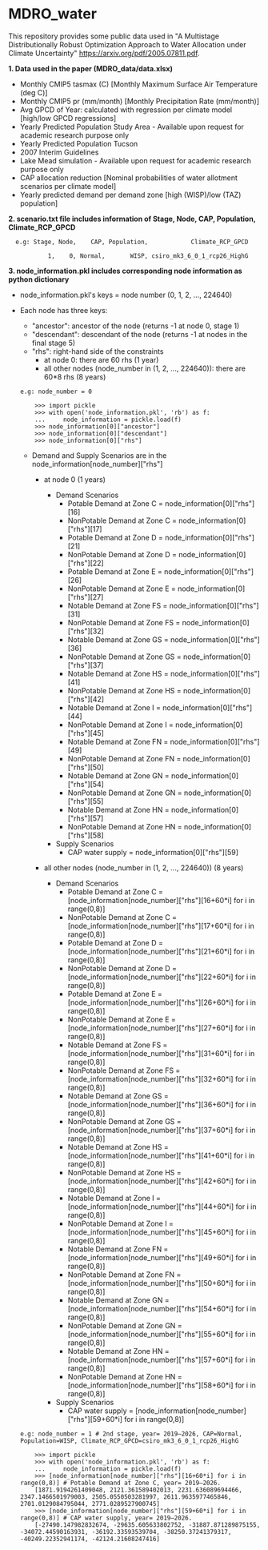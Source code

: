 # MDRO_water
This repository provides some public data used in "A Multistage Distributionally Robust Optimization Approach to Water Allocation under Climate Uncertainty"
https://arxiv.org/pdf/2005.07811.pdf.

**1. Data used in the paper (MDRO_data/data.xlsx)**

- Monthly CMIP5 tasmax (C) [Monthly Maximum Surface Air Temperature (deg C)]
- Monthly CMIP5 pr (mm/month) [Monthly Precipitation Rate (mm/month)]
- Avg GPCD of Year: calculated with regression per climate model [high/low GPCD regressions]
- Yearly Predicted Population Study Area - Available upon request for academic research purpose only
- Yearly Predicted Population Tucson
- 2007 Interim Guidelines
- Lake Mead simulation - Available upon request for academic research purpose only
- CAP allocation reduction [Nominal probabilities of water allotment scenarios per climate model]
- Yearly predicted demand per demand zone [high (WISP)/low (TAZ) population]

**2. scenario.txt file includes information of Stage, Node, CAP, Population, Climate_RCP_GPCD**

      e.g: Stage, Node,    CAP, Population,            Climate_RCP_GPCD
       
               1,    0, Normal,       WISP, csiro_mk3_6_0_1_rcp26_HighG

**3. node_information.pkl includes corresponding node information as python dictionary**
- node_information.pkl's keys = node number (0, 1, 2, ..., 224640)
- Each node has three keys: 
     
     - "ancestor": ancestor of the node (returns -1 at node 0, stage 1)
     - "descendant": descendant of the node (returns -1 at nodes in the final stage 5)
     - "rhs": right-hand side of the constraints
       - at node 0: there are 60 rhs (1 year)
       - all other nodes (node_number in (1, 2, ..., 224640)): there are 60*8 rhs (8 years)
     
      e.g: node_number = 0

          >>> import pickle
          >>> with open('node_information.pkl', 'rb') as f:
          ...     node_information = pickle.load(f)
          >>> node_information[0]["ancestor"]
          >>> node_information[0]["descendant"]
          >>> node_information[0]["rhs"]
     
     - Demand and Supply Scenarios are in the  node_information[node_number]["rhs"]
       - at node 0 (1 years)
          - Demand Scenarios
            - Potable Demand at Zone C = node_information[0]["rhs"][16]
            - NonPotable Demand at Zone C = node_information[0]["rhs"][17]
            - Potable Demand at Zone D = node_information[0]["rhs"][21]
            - NonPotable Demand at Zone D = node_information[0]["rhs"][22]
            - Potable Demand at Zone E = node_information[0]["rhs"][26]
            - NonPotable Demand at Zone E = node_information[0]["rhs"][27]
            - Notable Demand at Zone FS = node_information[0]["rhs"][31]
            - NonPotable Demand at Zone FS = node_information[0]["rhs"][32]
            - Notable Demand at Zone GS = node_information[0]["rhs"][36]
            - NonPotable Demand at Zone GS = node_information[0]["rhs"][37]
            - Notable Demand at Zone HS = node_information[0]["rhs"][41]
            - NonPotable Demand at Zone HS = node_information[0]["rhs"][42]
            - Notable Demand at Zone I = node_information[0]["rhs"][44]
            - NonPotable Demand at Zone I = node_information[0]["rhs"][45]
            - Notable Demand at Zone FN = node_information[0]["rhs"][49]
            - NonPotable Demand at Zone FN = node_information[0]["rhs"][50]
            - Notable Demand at Zone GN = node_information[0]["rhs"][54]
            - NonPotable Demand at Zone GN = node_information[0]["rhs"][55]
            - Notable Demand at Zone HN = node_information[0]["rhs"][57]
            - NonPotable Demand at Zone HN = node_information[0]["rhs"][58]
          - Supply Scenarios
            - CAP water supply = node_information[0]["rhs"][59]

        - all other nodes (node_number in (1, 2, ..., 224640)) (8 years)
          - Demand Scenarios
            - Potable Demand at Zone C = [node_information[node_number]["rhs"][16+60*i] for i in range(0,8)]
            - NonPotable Demand at Zone C = [node_information[node_number]["rhs"][17+60*i] for i in range(0,8)]
            - Potable Demand at Zone D = [node_information[node_number]["rhs"][21+60*i] for i in range(0,8)]
            - NonPotable Demand at Zone D = [node_information[node_number]["rhs"][22+60*i] for i in range(0,8)]
            - Potable Demand at Zone E = [node_information[node_number]["rhs"][26+60*i] for i in range(0,8)]
            - NonPotable Demand at Zone E = [node_information[node_number]["rhs"][27+60*i] for i in range(0,8)]
            - Notable Demand at Zone FS = [node_information[node_number]["rhs"][31+60*i] for i in range(0,8)]
            - NonPotable Demand at Zone FS = [node_information[node_number]["rhs"][32+60*i] for i in range(0,8)]
            - Notable Demand at Zone GS = [node_information[node_number]["rhs"][36+60*i] for i in range(0,8)]
            - NonPotable Demand at Zone GS = [node_information[node_number]["rhs"][37+60*i] for i in range(0,8)]
            - Notable Demand at Zone HS = [node_information[node_number]["rhs"][41+60*i] for i in range(0,8)]
            - NonPotable Demand at Zone HS = [node_information[node_number]["rhs"][42+60*i] for i in range(0,8)]
            - Notable Demand at Zone I = [node_information[node_number]["rhs"][44+60*i] for i in range(0,8)]
            - NonPotable Demand at Zone I = [node_information[node_number]["rhs"][45+60*i] for i in range(0,8)]
            - Notable Demand at Zone FN = [node_information[node_number]["rhs"][49+60*i] for i in range(0,8)]
            - NonPotable Demand at Zone FN = [node_information[node_number]["rhs"][50+60*i] for i in range(0,8)]
            - Notable Demand at Zone GN = [node_information[node_number]["rhs"][54+60*i] for i in range(0,8)]
            - NonPotable Demand at Zone GN = [node_information[node_number]["rhs"][55+60*i] for i in range(0,8)]
            - Notable Demand at Zone HN = [node_information[node_number]["rhs"][57+60*i] for i in range(0,8)]
            - NonPotable Demand at Zone HN = [node_information[node_number]["rhs"][58+60*i] for i in range(0,8)]
          - Supply Scenarios
            - CAP water supply = [node_information[node_number]["rhs"][59+60*i] for i in range(0,8)]

      e.g: node_number = 1 # 2nd stage, year= 2019–2026, CAP=Normal, Population=WISP, Climate_RCP_GPCD=csiro_mk3_6_0_1_rcp26_HighG

          >>> import pickle
          >>> with open('node_information.pkl', 'rb') as f:
          ...     node_information = pickle.load(f)
          >>> [node_information[node_number]["rhs"][16+60*i] for i in range(0,8)] # Potable Demand at Zone C, year= 2019–2026.
          [1871.9194261409048, 2121.361589402013, 2231.636089694466, 2347.1466501979003, 2505.0550503281997, 2611.9635977465846, 2701.0129084795044, 2771.0289527900745]
          >>> [node_information[node_number]["rhs"][59+60*i] for i in range(0,8)] # CAP water supply, year= 2019–2026.
          [-27490.147982832674, -29635.605633802752, -31887.871289875155, -34072.44590163931, -36192.33593539704, -38250.37241379317, -40249.22352941174, -42124.21608247416]



